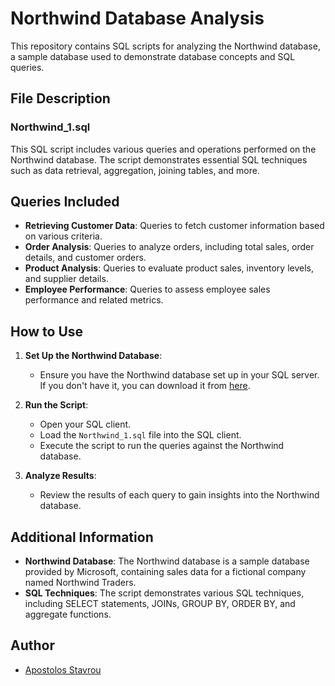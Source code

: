 # Northwind Database Analysis

This repository contains SQL scripts for analyzing the Northwind database, a sample database used to demonstrate database concepts and SQL queries.

## File Description

### Northwind_1.sql

This SQL script includes various queries and operations performed on the Northwind database. The script demonstrates essential SQL techniques such as data retrieval, aggregation, joining tables, and more.

## Queries Included

- **Retrieving Customer Data**: Queries to fetch customer information based on various criteria.
- **Order Analysis**: Queries to analyze orders, including total sales, order details, and customer orders.
- **Product Analysis**: Queries to evaluate product sales, inventory levels, and supplier details.
- **Employee Performance**: Queries to assess employee sales performance and related metrics.

## How to Use

1. **Set Up the Northwind Database**:
   - Ensure you have the Northwind database set up in your SQL server. If you don't have it, you can download it from [here](https://github.com/microsoft/sql-server-samples/tree/master/samples/databases/northwind-pubs).

2. **Run the Script**:
   - Open your SQL client.
   - Load the `Northwind_1.sql` file into the SQL client.
   - Execute the script to run the queries against the Northwind database.

3. **Analyze Results**:
   - Review the results of each query to gain insights into the Northwind database.

## Additional Information

- **Northwind Database**: The Northwind database is a sample database provided by Microsoft, containing sales data for a fictional company named Northwind Traders.
- **SQL Techniques**: The script demonstrates various SQL techniques, including SELECT statements, JOINs, GROUP BY, ORDER BY, and aggregate functions.

## Author

- [Apostolos Stavrou](https://www.linkedin.com/in/apostolos-stavrou-644982230/)
